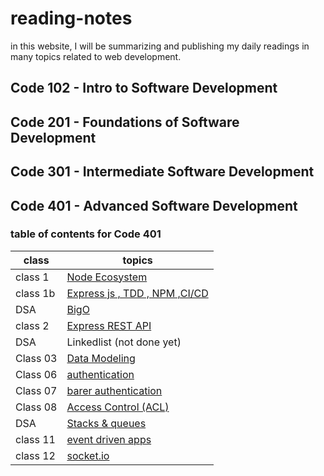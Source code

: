 # reading-notes

in this website, I will be summarizing and publishing my daily readings in many topics related to web development.

## Code 102 - Intro to Software Development

## Code 201 - Foundations of Software Development

## Code 301 - Intermediate Software Development

## Code 401 - Advanced Software Development

### table of contents for Code 401

| class    | topics                                                     |
| -------- | ---------------------------------------------------------- |
| class 1  | [Node Ecosystem](./class-1/NodeEcosystem.md)               |
| class 1b | [Express js , TDD , NPM ,CI/CD](./class-1b/TDD-CICD.md)    |
| DSA      | [BigO](./DSA/BigO/BigO.md)                                 |
| class 2  | [Express REST API](./class-2/REST-API.md)                  |
| DSA      | Linkedlist (not done yet)                                  |
| Class 03 | [Data Modeling](./class-3/Data-Modeling.md)                |
| Class 06 | [authentication](./class-6/Authentication.md)              |
| Class 07 | [barer authentication](./class-7/barer-authentication.md)  |
| Class 08 | [Access Control (ACL)](./class-8/Access-Control.md)        |
| DSA      | [Stacks & queues](./DSA/stacks&Queues/stacks&queues.md)    |
| class 11 | [event driven apps](./class-11/EventDrivenApplications.md) |
| class 12 | [socket.io](./class-12/Socketio.md)                        |
